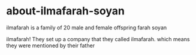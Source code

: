 # about-ilmafarah-soyan

ilmafarah is a family of 20 male and female offspring farah soyan

ilmafarah!
They set up a company that they called ilmafarah.
which means they were mentioned by their father
